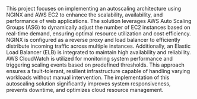 This project focuses on implementing an autoscaling architecture using NGINX and AWS EC2 to enhance the scalability, availability, and performance of web applications. The solution leverages AWS Auto Scaling Groups (ASG) to dynamically adjust the number of EC2 instances based on real-time demand, ensuring optimal resource utilization and cost efficiency. NGINX is configured as a reverse proxy and load balancer to efficiently distribute incoming traffic across multiple instances. Additionally, an Elastic Load Balancer (ELB) is integrated to maintain high availability and reliability. AWS CloudWatch is utilized for monitoring system performance and triggering scaling events based on predefined thresholds. This approach ensures a fault-tolerant, resilient infrastructure capable of handling varying workloads without manual intervention. The implementation of this autoscaling solution significantly improves system responsiveness, prevents downtime, and optimizes cloud resource management.
